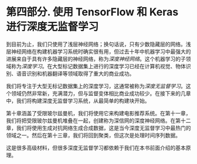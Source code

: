 # 第四部分. 使用 TensorFlow 和 Keras 进行深度无监督学习

到目前为止，我们只使用了浅层神经网络；换句话说，只有少数隐藏层的网络。浅层神经网络在构建机器学习系统时确实很有用，但过去十年中机器学习中最强大的进展来自于具有许多隐藏层的神经网络，称为*深度神经网络*。这个机器学习的子领域称为*深度学习*。在大型标记数据集上进行的深度学习已经在计算机视觉、物体识别、语音识别和机器翻译等领域取得了重大的商业成功。

我们将专注于大型无标记数据集上的深度学习，这通常被称为*深度无监督学习*。这个领域仍然非常新，充满潜力，但与监督变体相比商业成功较少。在接下来的几章中，我们将构建深度无监督学习系统，从最简单的构建块开始。

第十章涵盖了受限玻尔兹曼机，我们将使用它来构建电影推荐系统。在第十一章，我们将把受限玻尔兹曼机堆叠在一起，创建称为深信网的深度神经网络。在第十二章，我们将使用生成对抗网络生成合成数据，这是当今深度无监督学习中最热门的领域之一。然后在第十三章，我们将回到聚类，但这次是处理时间序列数据。

这是很多高级材料，但很多深度无监督学习都依赖于我们在本书前面介绍的基本原理。

